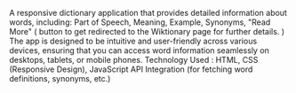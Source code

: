 A responsive dictionary application that provides detailed information about words, including: Part of Speech, Meaning, Example, Synonyms, "Read More" (  button to get redirected to the Wiktionary page for further details. )
The app is designed to be intuitive and user-friendly across various devices, ensuring that you can access word information seamlessly on desktops, tablets, or mobile phones.
Technology Used : HTML, CSS (Responsive Design), JavaScript
API Integration (for fetching word definitions, synonyms, etc.)
